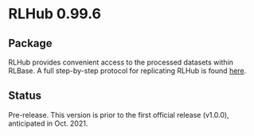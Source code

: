# RLHub 0.99.6

## Package

RLHub provides convenient access to the processed datasets
within RLBase. A full step-by-step protocol for replicating RLHub is
found [here](https://github.com/Bishop-Laboratory/RLBase-data).

## Status

Pre-release. This version is prior to the first
official release (v1.0.0), anticipated in Oct. 2021.
